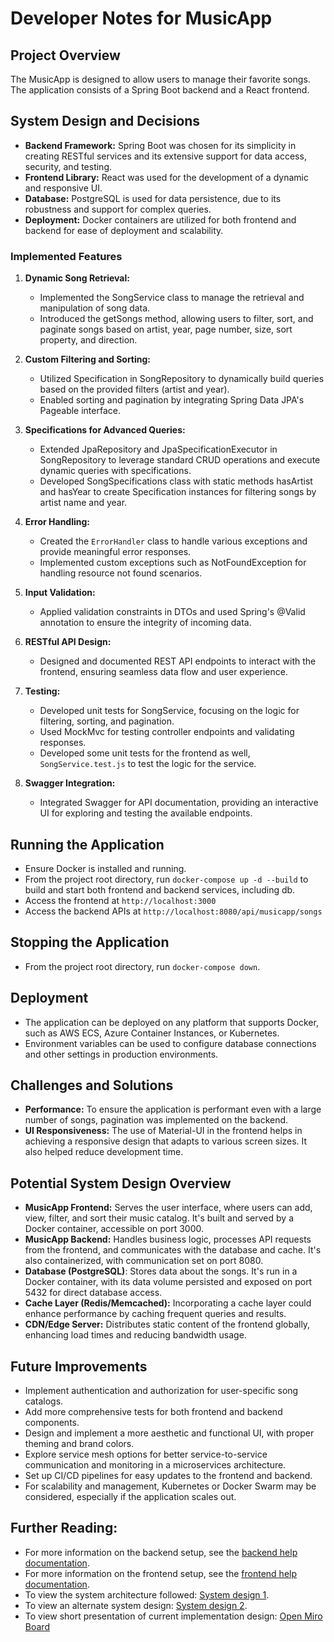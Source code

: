 # Developer Notes for MusicApp

## Project Overview
The MusicApp is designed to allow users to manage their favorite songs. The application consists of a Spring Boot backend and a React frontend.

## System Design and Decisions
- **Backend Framework:** Spring Boot was chosen for its simplicity in creating RESTful services and its extensive support for data access, security, and testing.
- **Frontend Library:** React was used for the development of a dynamic and responsive UI.
- **Database:** PostgreSQL is used for data persistence, due to its robustness and support for complex queries.
- **Deployment:** Docker containers are utilized for both frontend and backend for ease of deployment and scalability.
### Implemented Features

1. **Dynamic Song Retrieval:**
    - Implemented the SongService class to manage the retrieval and manipulation of song data.
    - Introduced the getSongs method, allowing users to filter, sort, and paginate songs based on artist, year, page number, size, sort property, and direction.

2. **Custom Filtering and Sorting:**
    - Utilized Specification in SongRepository to dynamically build queries based on the provided filters (artist and year).
    - Enabled sorting and pagination by integrating Spring Data JPA's Pageable interface.

3. **Specifications for Advanced Queries:**
    - Extended JpaRepository and JpaSpecificationExecutor in SongRepository to leverage standard CRUD operations and execute dynamic queries with specifications.
    - Developed SongSpecifications class with static methods hasArtist and hasYear to create Specification instances for filtering songs by artist name and year.

4. **Error Handling:**
    - Created the `ErrorHandler` class to handle various exceptions and provide meaningful error responses.
    - Implemented custom exceptions such as NotFoundException for handling resource not found scenarios.

5. **Input Validation:**
   - Applied validation constraints in DTOs and used Spring's @Valid annotation to ensure the integrity of incoming data.

6. **RESTful API Design:**
    - Designed and documented REST API endpoints to interact with the frontend, ensuring seamless data flow and user experience.

7. **Testing:**
   - Developed unit tests for SongService, focusing on the logic for filtering, sorting, and pagination.
   - Used MockMvc for testing controller endpoints and validating responses.
   - Developed some unit tests for the frontend as well, `SongService.test.js` to test the logic for the service.

8. **Swagger Integration:**
    - Integrated Swagger for API documentation, providing an interactive UI for exploring and testing the available endpoints.


## Running the Application
- Ensure Docker is installed and running.
- From the project root directory, run `docker-compose up -d --build` to build and start both frontend and backend services, including db.
- Access the frontend at `http://localhost:3000`
- Access the backend APIs at `http://localhost:8080/api/musicapp/songs`

## Stopping the Application
- From the project root directory, run `docker-compose down`.

## Deployment
- The application can be deployed on any platform that supports Docker, such as AWS ECS, Azure Container Instances, or Kubernetes.
- Environment variables can be used to configure database connections and other settings in production environments.

## Challenges and Solutions
- **Performance:** To ensure the application is performant even with a large number of songs, pagination was implemented on the backend.
- **UI Responsiveness:** The use of Material-UI in the frontend helps in achieving a responsive design that adapts to various screen sizes. It also helped reduce development time.

## Potential System Design Overview
- **MusicApp Frontend:** Serves the user interface, where users can add, view, filter, and sort their music catalog. It's built and served by a Docker container, accessible on port 3000.
- **MusicApp Backend:** Handles business logic, processes API requests from the frontend, and communicates with the database and cache. It's also containerized, with communication set on port 8080.
- **Database (PostgreSQL)**: Stores data about the songs. It's run in a Docker container, with its data volume persisted and exposed on port 5432 for direct database access.
- **Cache Layer (Redis/Memcached):** Incorporating a cache layer could enhance performance by caching frequent queries and results.
- **CDN/Edge Server:** Distributes static content of the frontend globally, enhancing load times and reducing bandwidth usage.

## Future Improvements
- Implement authentication and authorization for user-specific song catalogs.
- Add more comprehensive tests for both frontend and backend components.
- Design and implement a more aesthetic and functional UI, with proper theming and brand colors.
- Explore service mesh options for better service-to-service communication and monitoring in a microservices architecture.
- Set up CI/CD pipelines for easy updates to the frontend and backend.
- For scalability and management, Kubernetes or Docker Swarm may be considered, especially if the application scales out.

## Further Reading:
- For more information on the backend setup, see the [backend help documentation](./musicapp-backend/README.md).
- For more information on the frontend setup, see the [frontend help documentation](./musicapp-frontend/README.md).
- To view the system architecture followed: [System design 1](architecture.png).
- To view an alternate system design: [System design 2](system-design.png).
- To view short presentation of current implementation design: [Open Miro Board](https://miro.com/app/board/uXjVNgXNNuE=/?share_link_id=740731379346&shareablePresentation=1)
